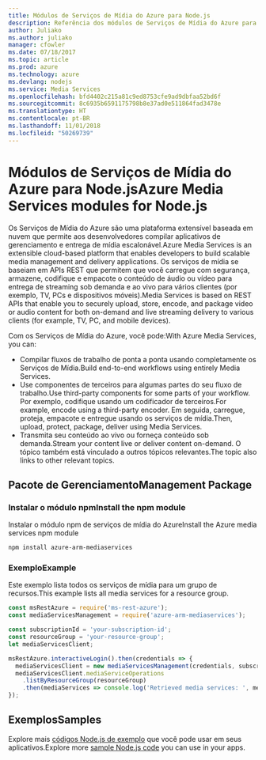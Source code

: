 ```yaml
---
title: Módulos de Serviços de Mídia do Azure para Node.js
description: Referência dos módulos de Serviços de Mídia do Azure para Node.js
author: Juliako
ms.author: juliako
manager: cfowler
ms.date: 07/18/2017
ms.topic: article
ms.prod: azure
ms.technology: azure
ms.devlang: nodejs
ms.service: Media Services
ms.openlocfilehash: bfd4402c215a81c9ed8753cfe9ad9dbfaa52bd6f
ms.sourcegitcommit: 8c6935b6591175798b8e37ad0e511864fad3478e
ms.translationtype: HT
ms.contentlocale: pt-BR
ms.lasthandoff: 11/01/2018
ms.locfileid: "50269739"
---
```

# <a name="azure-media-services-modules-for-nodejs"></a><span data-ttu-id="97be8-103">Módulos de Serviços de Mídia do Azure para Node.js</span><span class="sxs-lookup"><span data-stu-id="97be8-103">Azure Media Services modules for Node.js</span></span>

<span data-ttu-id="97be8-104">Os Serviços de Mídia do Azure são uma plataforma extensível baseada em nuvem que permite aos desenvolvedores compilar aplicativos de gerenciamento e entrega de mídia escalonável.</span><span class="sxs-lookup"><span data-stu-id="97be8-104">Azure Media Services is an extensible cloud-based platform that enables developers to build scalable media management and delivery applications.</span></span> <span data-ttu-id="97be8-105">Os serviços de mídia se baseiam em APIs REST que permitem que você carregue com segurança, armazene, codifique e empacote o conteúdo de áudio ou vídeo para entrega de streaming sob demanda e ao vivo para vários clientes (por exemplo, TV, PCs e dispositivos móveis).</span><span class="sxs-lookup"><span data-stu-id="97be8-105">Media Services is based on REST APIs that enable you to securely upload, store, encode, and package video or audio content for both on-demand and live streaming delivery to various clients (for example, TV, PC, and mobile devices).</span></span>

<span data-ttu-id="97be8-106">Com os Serviços de Mídia do Azure, você pode:</span><span class="sxs-lookup"><span data-stu-id="97be8-106">With Azure Media Services, you can:</span></span>
- <span data-ttu-id="97be8-107">Compilar fluxos de trabalho de ponta a ponta usando completamente os Serviços de Mídia.</span><span class="sxs-lookup"><span data-stu-id="97be8-107">Build end-to-end workflows using entirely Media Services.</span></span> 
- <span data-ttu-id="97be8-108">Use componentes de terceiros para algumas partes do seu fluxo de trabalho.</span><span class="sxs-lookup"><span data-stu-id="97be8-108">Use third-party components for some parts of your workflow.</span></span> <span data-ttu-id="97be8-109">Por exemplo, codifique usando um codificador de terceiros.</span><span class="sxs-lookup"><span data-stu-id="97be8-109">For example, encode using a third-party encoder.</span></span> <span data-ttu-id="97be8-110">Em seguida, carregue, proteja, empacote e entregue usando os serviços de mídia.</span><span class="sxs-lookup"><span data-stu-id="97be8-110">Then, upload, protect, package, deliver using Media Services.</span></span>
- <span data-ttu-id="97be8-111">Transmita seu conteúdo ao vivo ou forneça conteúdo sob demanda.</span><span class="sxs-lookup"><span data-stu-id="97be8-111">Stream your content live or deliver content on-demand.</span></span> <span data-ttu-id="97be8-112">O tópico também está vinculado a outros tópicos relevantes.</span><span class="sxs-lookup"><span data-stu-id="97be8-112">The topic also links to other relevant topics.</span></span>

## <a name="management-package"></a><span data-ttu-id="97be8-113">Pacote de Gerenciamento</span><span class="sxs-lookup"><span data-stu-id="97be8-113">Management Package</span></span>

### <a name="install-the-npm-module"></a><span data-ttu-id="97be8-114">Instalar o módulo npm</span><span class="sxs-lookup"><span data-stu-id="97be8-114">Install the npm module</span></span>

<span data-ttu-id="97be8-115">Instalar o módulo npm de serviços de mídia do Azure</span><span class="sxs-lookup"><span data-stu-id="97be8-115">Install the Azure media services npm module</span></span>

```bash
npm install azure-arm-mediaservices
```

### <a name="example"></a><span data-ttu-id="97be8-116">Exemplo</span><span class="sxs-lookup"><span data-stu-id="97be8-116">Example</span></span>

<span data-ttu-id="97be8-117">Este exemplo lista todos os serviços de mídia para um grupo de recursos.</span><span class="sxs-lookup"><span data-stu-id="97be8-117">This example lists all media services for a resource group.</span></span>

```javascript
const msRestAzure = require('ms-rest-azure');
const mediaServicesManagement = require('azure-arm-mediaservices');

const subscriptionId = 'your-subscription-id';
const resourceGroup = 'your-resource-group';
let mediaServicesClient;

msRestAzure.interactiveLogin().then(credentials => {
  mediaServicesClient = new mediaServicesManagement(credentials, subscriptionId);
  mediaServicesClient.mediaServiceOperations
    .listByResourceGroup(resourceGroup)
    .then(mediaServices => console.log('Retrieved media services: ', mediaServices));
});
```

## <a name="samples"></a><span data-ttu-id="97be8-118">Exemplos</span><span class="sxs-lookup"><span data-stu-id="97be8-118">Samples</span></span>

<span data-ttu-id="97be8-119">Explore mais [códigos Node.js de exemplo](https://azure.microsoft.com/resources/samples/?platform=nodejs) que você pode usar em seus aplicativos.</span><span class="sxs-lookup"><span data-stu-id="97be8-119">Explore more [sample Node.js code](https://azure.microsoft.com/resources/samples/?platform=nodejs) you can use in your apps.</span></span>
